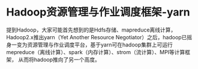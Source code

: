 # Hadoop资源管理与作业调度框架-yarn

提到Hadoop，大家可能首先想到的是Hdfs存储、mapreduce离线计算，Hadoop2.x推出yarn（Yet Another Resource Negotiator）之后，hadoop已摇身一变为资源管理与作业调度平台，基于yarn可在hadoop集群上可运行mepreduce（离线计算）、spark（内存计算）、strom（流计算）、MPI等计算框架， 从而将hadoop推向了另一个高度。



